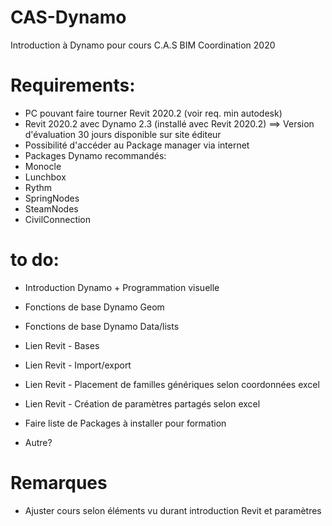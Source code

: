 # CAS-Dynamo
Introduction à Dynamo pour cours C.A.S BIM Coordination 2020

# Requirements:

- PC pouvant faire tourner Revit 2020.2 (voir req. min autodesk)
- Revit 2020.2 avec Dynamo 2.3 (installé avec Revit 2020.2) ==> Version d'évaluation 30 jours disponible sur site éditeur
- Possibilité d'accéder au Package manager via internet
- Packages Dynamo recommandés:
 - Monocle
 - Lunchbox
 - Rythm
 - SpringNodes
 - SteamNodes
 - CivilConnection


# to do:

- Introduction Dynamo + Programmation visuelle
- Fonctions de base Dynamo Geom
- Fonctions de base Dynamo Data/lists
- Lien Revit - Bases
- Lien Revit - Import/export
- Lien Revit - Placement de familles génériques selon coordonnées excel
- Lien Revit - Création de paramètres partagés selon excel

- Faire liste de Packages à installer pour formation

- Autre?

# Remarques

- Ajuster cours selon éléments vu durant introduction Revit et paramètres

